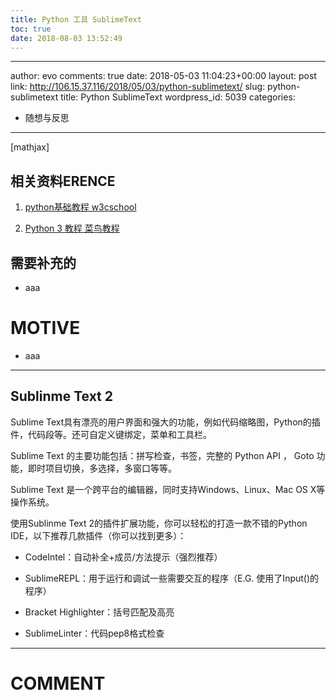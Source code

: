 ```yaml
---
title: Python 工具 SublimeText
toc: true
date: 2018-08-03 13:52:49
---
```

---
author: evo
comments: true
date: 2018-05-03 11:04:23+00:00
layout: post
link: http://106.15.37.116/2018/05/03/python-sublimetext/
slug: python-sublimetext
title: Python SublimeText
wordpress_id: 5039
categories:
- 随想与反思
---

<!-- more -->

[mathjax]


## 相关资料ERENCE






  1. [python基础教程 w3cschool](https://www.w3cschool.cn/python/)


  2. [Python 3 教程 菜鸟教程](http://www.runoob.com/python3/python3-tutorial.html)




## 需要补充的






  * aaa




# MOTIVE






  * aaa





* * *





## Sublinme Text 2


Sublime Text具有漂亮的用户界面和强大的功能，例如代码缩略图，Python的插件，代码段等。还可自定义键绑定，菜单和工具栏。

Sublime Text 的主要功能包括：拼写检查，书签，完整的 Python API ， Goto 功能，即时项目切换，多选择，多窗口等等。

Sublime Text 是一个跨平台的编辑器，同时支持Windows、Linux、Mac OS X等操作系统。


使用Sublinme Text 2的插件扩展功能，你可以轻松的打造一款不错的Python IDE，以下推荐几款插件（你可以找到更多）：




  * CodeIntel：自动补全+成员/方法提示（强烈推荐）


  * SublimeREPL：用于运行和调试一些需要交互的程序（E.G. 使用了Input()的程序）


  * Bracket Highlighter：括号匹配及高亮


  * SublimeLinter：代码pep8格式检查


























* * *





# COMMENT
